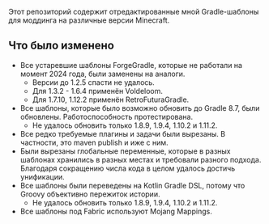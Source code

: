Этот репозиторий содержит отредактированные мной Gradle-шаблоны для моддинга на различные версии Minecraft.

## Что было изменено

* Все устаревшие шаблоны ForgeGradle, которые не работали на момент 2024 года, были заменены на аналоги.
    * Версии до 1.2.5 спасти не удалось.
    * Для 1.3.2 - 1.6.4 применён Voldeloom.
    * Для 1.7.10, 1.12.2 применён RetroFuturaGradle.
* Все шаблоны, которые было возможно обновить до Gradle 8.7, были обновлены. Работоспособность протестирована.
    * Не удалось обновить только 1.8.9, 1.9.4, 1.10.2 и 1.11.2.
* Все редко требуемые плагины и задачи были вырезаны. В частности, это maven publish и иже с ним.
* Были вырезаны глобальные переменные, которые в разных шаблонах хранились в разных местах и требовали
  разного подхода. Благодаря сокращению числа кода в целом удалось достичь унификации. 
* Все шаблоны были переведены на Kotlin Gradle DSL, потому что Groovy объективно пережиток истории.
    * Не удалось обновить только 1.8.9, 1.9.4, 1.10.2 и 1.11.2.
* Все шаблоны под Fabric используют Mojang Mappings.
